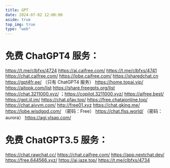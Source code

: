```yaml
---
title: GPT
date: 2024-07-02 12:00:00
aside: true
top_img: true
type: "web"
---
```


# 免费 ChatGPT4 服务：

https://t.me/clbfxs/4724
https://ai.caifree.com/
https://t.me/clbfxs/4741
https://chat.caifree.com/
https://lobe.caifree.com/
https://sharedchat.cn
https://gpt4fr.ee/ （只有 ChatGPT4 服务）
https://home.topai.vip/
https://aitopk.com/list
https://share.freegpts.org/list
https://chat.3211000.xyz/ ；https://copilot.3211000.xyz/
https://aifree.best/
https://gpt.iil.im/
https://chat.p1ay.top/
https://free.chataionline.top/
https://chat.aivvm.com/
http://free01.xyz
https://chat.gking.me/
https://lobe.wisdgod.com/ （密码：Free）
https://chat.flss.world/ （密码：aurora）
https://agi.ylsap.com/

# 免费 ChatGPT3.5 服务：

https://chat.rawchat.cc/
https://chat.caifree.com/
https://app.nextchat.dev/
https://free.644566.xyz/
https://ai.jaze.top/
https://t.me/clbfxs/4734